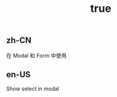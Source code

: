 ﻿---
order: 99
title:
  zh-CN: 在 Modal 和 Form 中使用
  en-US: Show select in modal
---

## zh-CN

在 Modal 和 Form 中使用

## en-US

Show select in modal
